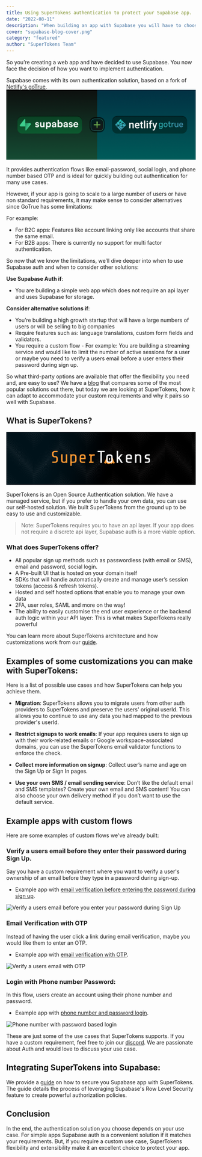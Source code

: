 ```yaml
---
title: Using SuperTokens authentication to protect your Supabase app.
date: "2022-08-11"
description: "When building an app with Supabase you will have to choose an authentication. Here are some reasons why you should choose SuperTokens as you auth provider and why it paris so well with Supabase"
cover: "supabase-blog-cover.png"
category: "featured"
author: "SuperTokens Team"
---
```


So you’re creating a web app and have decided to use Supabase. You now face the decision of how you want to implement authentication.

Supabase comes with its own authentication solution, based on a fork of [Netlify's goTrue](https://supabase.com/docs/learn/auth-deep-dive/auth-gotrue). 
![Netlify goTrue](./gotrue-supabase-logo.png)

It provides authentication flows like email-password, social login, and phone number based OTP and is ideal for quickly building out authentication for many use cases.

However, if your app is going to scale to a large number of users or have non standard requirements, it may make sense to consider alternatives since GoTrue has some limitations:

For example:
- For B2C apps: Features like account linking only like accounts that share the same email.
- For B2B apps: There is currently no support for multi factor authentication.

So now that we know the limitations, we’ll dive deeper into when to use Supabase auth and when to consider other solutions:

**Use Supabase Auth if**:
- You are building a simple web app which does not require an api layer and uses Supabase for storage. 

**Consider alternative solutions if**:
- You’re building a high growth startup that will have a large numbers of users or will be selling to big companies
- Require features such as: language translations, custom form fields and validators.
- You require a custom flow - For example: You are building a streaming service and would like to limit the number of active sessions for a user or maybe you need to verify a users email before a user enters their password during sign up.

So what third-party options are available that offer the flexibility you need and, are easy to use? 
We have a [blog](https://supertokens.com/blog/auth-provider-comparison) that compares some of the most popular solutions out there, but today we are looking at SuperTokens, how it can adapt to accommodate your custom requirements and why it pairs so well with Supabase.

## What is SuperTokens?

![SuperTokens Logo](./supertokens-logo.png)

SuperTokens is an Open Source Authentication solution. We have a managed service, but if you prefer to handle your own data, you can use our self-hosted solution. We built SuperTokens from the ground up to be easy to use and customizable.

> Note: SuperTokens requires you to have an api layer. If your app does not require a discrete api layer, Supabase auth is a more viable option.

### What does SuperTokens offer?
- All popular sign up methods such as passwordless (with email or SMS), email and password, social login.
- A Pre-built UI that is hosted on your domain itself 
- SDKs that will handle automatically create and manage user’s session tokens (access & refresh tokens).
- Hosted and self hosted options that enable you to manage your own data
- 2FA, user roles, SAML and more on the way!
- The ability to easily customise the end user experience or the backend auth logic within your API layer: This is what makes SuperTokens really powerful

You can learn more about SuperTokens architecture and how customizations work from our [guide](https://supertokens.com/docs/thirdpartyemailpassword/architecture).

## Examples of some customizations you can make with SuperTokens:

Here is a list of possible use cases and how SuperTokens can help you achieve them.

- **Migration**: SuperTokens allows you to migrate users from other auth providers to SuperTokens and preserve the users' original userId. This allows you to continue to use any data you had mapped to the previous provider's userId.

- **Restrict signups to work emails**: If your app requires users to sign up with their work-related emails or Google workspace-associated domains, you can use the SuperTokens email validator functions to enforce the check.

- **Collect more information on signup**: Collect user’s name and age on the Sign Up or Sign In pages.

- **Use your own SMS / email sending service**: Don’t like the default email and SMS templates? Create your own email and SMS content! You can also choose your own delivery method if you don’t want to use the default service. 

## Example apps with custom flows
Here are some examples of custom flows we've already built:

### Verify a users email before they enter their password during Sign Up.
Say you have a custom requirement where you want to verify a user's ownership of an email before they type in a password during sign-up.

- Example app with [email verification before entering the password during sign up](https://github.com/supertokens/supertokens-auth-react/tree/master/examples/with-emailverification-then-password-thirdpartyemailpassword).

![Verify a users email before you enter your password during Sign Up ](./verify-email-before-password.gif)

### Email Verification with OTP
Instead of having the user click a link during email verification, maybe you would like them to enter an OTP.
- Example app with [email verification with OTP](https://github.com/supertokens/supertokens-auth-react/tree/master/examples/with-emailverification-with-otp).

![Verify a users email with OTP](./emailverification-with-otp.gif)

### Login with Phone number Password:
In this flow, users create an account using their phone number and password.
- Example app with [phone number and password login](https://github.com/supertokens/supertokens-auth-react/tree/master/examples/with-phone-password).

![Phone number with password based login](./phone-password-login.gif)

These are just some of the use cases that SuperTokens supports. If you have a custom requirement, feel free to join our [discord](https://supertokens.com/discord). We are passionate about Auth and would love to discuss your use case.

## Integrating SuperTokens into Supabase:

We provide a [guide](https://supabase.com/docs/guides/integrations/supertokens) on how to secure you Supabase app with SuperTokens. The guide details the process of leveraging Supabase's Row Level Security feature to create powerful authorization policies.

## Conclusion

In the end, the authentication solution you choose depends on your use case. For simple apps Supabase auth is a convenient solution if it matches your requirements. But, if you require a custom use case, SuperTokens flexibility and extensibility make it an excellent choice to protect your app.